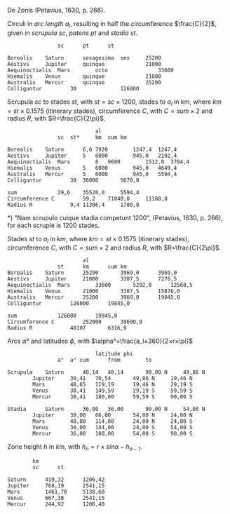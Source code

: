 De Zonis (Petavius, 1630, p. 266).				

Circuli in *arc length* $a_l$, resulting in half the circumference $\frac{C}{2}$, given in *scrupula* $sc$, *patens* $pt$ and *stadia* $st$.
~~~				
				sc		pt		st

Borealis	Saturn		sexagesima	sex		25200
Aestivs		Jupiter		quinque				21000
Aequinoctialis	Mars		octo				33600
Hiemalis	Venus		quinque				21000
Australis	Mercur		quinque				25200
Colliguntur			30				126000
~~~

Scrupula $sc$ to stades $st$, with $st=sc×1200$, stades to $a_l$ in $km$, where $km=st×0.1575$ (itinerary stades), circumference $C$, with $C=sum×2$ and radius $R$, with $R=\frac{C}{2\pi}$.
~~~
							al	
				sc	st*		km	cum km

Borealis	Saturn		6,6	7920		1247,4	1247,4
Aestivs		Jupiter		5	6000		945,0	2192,4
Aequinoctialis	Mars		8	9600		1512,0	3704,4
Hiemalis	Venus		5	6000		945,0	4649,4
Australis	Mercur		5	6000		945,0	5594,4
Colliguntur			30	36000		5670,0	

sum				29,6	35520,0		5594,4	
Circumference C			59,2	71040,0		11188,8	
Radius R			9,4	11306,4		1780,8	
~~~
*) "Nam scrupulo cuique stadia competunt 1200", (Petavius, 1630, p. 266), for each scruple is 1200 stades.

Stades $st$ to $a_l$ in $km$, where $km=st×0.1575$ (itinerary stades), circumference $C$, with $C=sum×2$ and radius $R$, with $R=\frac{C}{2\pi}$.				
~~~
						al	
				st		km		cum km
Borealis	Saturn		25200		3969,0		3969,0
Aestivs		Jupiter		21000		3307,5		7276,5
Aequinoctialis	Mars		33600		5292,0		12568,5
Hiemalis	Venus		21000		3307,5		15876,0
Australis	Mercur		25200		3969,0		19845,0
Colliguntur			126000		19845,0	

sum				126000		19845,0	
Circumference C			252000		39690,0	
Radius R			40107		6316,9
~~~

Arcs $\alpha°$ and latitudes $\phi$, with $\alpha°=\frac{a_l×360}{2×r×\pi}$
~~~
							latitude phi		
				a°	a° cum		from		to	

Scrupula	Saturn		40,14	40,14		90,00 N		49,86 N
		Jupiter		30,41	70,54		49,86 N		19,46 N
		Mars		48,65	119,19		19,46 N		29,19 S
		Venus		30,41	149,59		29,19 S		59,59 S
		Mercur		30,41	180,00		59,59 S		90,00 S

Stadia		Saturn		36,00	36,00		90,00 N		54,00 N
		Jupiter		30,00	66,00		54,00 N		24,00 N
		Mars		48,00	114,00		24,00 N		24,00 S
		Venus		30,00	144,00		24,00 S		54,00 S
		Mercur		36,00	180,00		54,00 S		90,00 S
~~~

Zone height $h$ in $km$, with $h_n=r×sin\alpha - h_{n-1}$.
~~~
		km	
		sc		st

Saturn		419,32		1206,42
Jupiter		768,19		2541,15
Mars		1461,70		5138,60
Venus		667,38		2541,15
Mercur		244,92		1206,40
~~~


